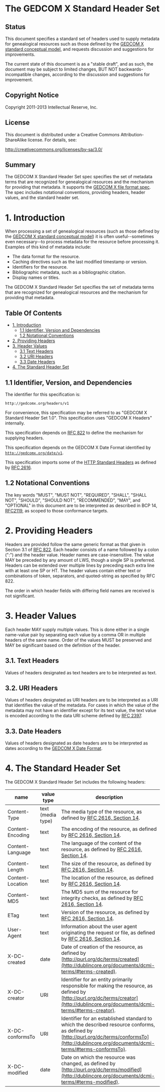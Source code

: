 # The GEDCOM X Standard Header Set

## Status

This document specifies a standard set of headers used to supply metadata for
genealogical resources such as those defined by the
[GEDCOM X standard conceptual model](https://github.com/FamilySearch/gedcomx/blob/master/specifications/conceptual-model-specification.md),
and requests discussion and suggestions for improvements.

The current state of this document is as a "stable draft", and as such, the document
may be subject to limited changes, BUT NOT backwards-incompatible changes, according to the
discussion and suggestions for improvement.

## Copyright Notice

Copyright 2011-2013 Intellectual Reserve, Inc.

## License

This document is distributed under a Creative Commons Attribution-ShareAlike license.
For details, see:

http://creativecommons.org/licenses/by-sa/3.0/

## Summary

The GEDCOM X Standard Header Set spec specifies the set of metadata terms that are recognized for genealogical resources and the mechanism for providing that metadata. It supports the [GEDCOM X file format spec](https://github.com/FamilySearch/gedcomx/blob/master/specifications/file-format-specification.md). The spec includes notational conventions, providing headers, header values, and the standard header set.

<a name="intro"/>

# 1. Introduction

When processing a set of genealogical resources (such as those defined by the
[GEDCOM X standard conceptual model](https://github.com/FamilySearch/gedcomx/blob/master/specifications/conceptual-model-specification.md))
it is often useful--sometimes even necessary--to process metadata for the resource before processing
it. Examples of this kind of metadata include:

* The data format for the resource.
* Caching directives such as the last modified timestamp or version.
* Identifiers for the resource.
* Bibliographic metadata, such as a bibliographic citation.
* Display names or titles.

The GEDCOM X Standard Header Set specifies the set of metadata terms that are
recognized for genealogical resources and the mechanism for providing that metadata.

## Table Of Contents

* [1. Introduction](#intro)
  * [1.1 Identifier, Version and Dependencies](#id-and-version)
  * [1.2 Notational Conventions](#notational-conventions)
* [2. Providing Headers](#providing-headers)
* [3. Header Values](#header-values)
  * [3.1 Text Headers](#text-headers)
  * [3.2 URI Headers](#uri-headers)
  * [3.3 Date Headers](#date-headers)
* [4. The Standard Header Set](#standard-header-set)

<a name="id-and-version"/>

## 1.1 Identifier, Version, and Dependencies

The identifier for this specification is:

`http://gedcomx.org/headers/v1`

For convenience, this specification may be referred to as "GEDCOM X Standard Header Set 1.0".
This specification uses "GEDCOM X Headers" internally.

This specification depends on [RFC 822](http://www.w3.org/Protocols/rfc822/) to define the mechanism
for supplying headers.

This specification depends on the GEDCOM X Date Format identified
by [`http://gedcomx.org/date/v1`](https://github.com/FamilySearch/gedcomx/blob/master/specifications/date-format-specification.md).

This specification imports some of the [HTTP Standard Headers](http://www.w3.org/Protocols/rfc2616/rfc2616-sec14.html)
as defined by [RFC 2616](http://tools.ietf.org/html/rfc2616).

<a name="notational-conventions"/>

## 1.2 Notational Conventions

The key words "MUST", "MUST NOT", "REQUIRED", "SHALL", "SHALL NOT",
"SHOULD", "SHOULD NOT", "RECOMMENDED", "MAY", and "OPTIONAL" in this
document are to be interpreted as described in BCP 14,
[RFC2119](http://tools.ietf.org/html/rfc2119), as scoped to those conformance
targets.

<a name="providing-headers"/>

# 2. Providing Headers

Headers are provided follow the same generic format as that given in Section 3.1 of
[RFC 822](http://www.w3.org/Protocols/rfc822/). Each header consists of a name
followed by a colon (":") and the header value. Header names are case-insensitive. The
value MAY be preceded by any amount of LWS, though a single SP is preferred.
Headers can be extended over multiple lines by preceding each extra line with at
least one SP or HT. The header values contain either text or combinations of token,
separators, and quoted-string as specified by RFC 822.

The order in which header fields with differing field names are received is not significant.

<a name="header-values"/>

# 3. Header Values

Each header MAY supply multiple values. This is done either in a single name-value pair
by separating each value by a comma OR in multiple headers of the same name. Order of
the values MUST be preserved and MAY be significant based on the definition of the header.

<a name="text-headers"/>

## 3.1. Text Headers

Values of headers designated as text headers are to be interpreted as text.

<a name="uri-headers"/>

## 3.2. URI Headers

Values of headers designated as URI headers are to be interpreted as a URI that
identifies the value of the metadata. For cases in which the value of the metadata
may not have an identifier except for its text value, the text value is
encoded according to the data URI scheme defined by [RFC 2397](http://tools.ietf.org/html/rfc2397).

<a name="date-headers"/>

## 3.3. Date Headers

Values of headers designated as date headers are to be interpreted as dates
according to the [GEDCOM X Date Format](https://github.com/FamilySearch/gedcomx/blob/master/specifications/date-format-specification.md).

<a name="standard-header-set"/>

# 4. The Standard Header Set

The GEDCOM X Standard Header Set includes the following headers:

name | value type | description
-----|------------|------------
Content-Type | text (media type) | The media type of the resource, as defined by [RFC 2616, Section 14](http://www.w3.org/Protocols/rfc2616/rfc2616-sec14.html).
Content-Encoding | text | The encoding of the resource, as defined by [RFC 2616, Section 14](http://www.w3.org/Protocols/rfc2616/rfc2616-sec14.html).
Content-Language | text | The language of the content of the resource, as defined by [RFC 2616, Section 14](http://www.w3.org/Protocols/rfc2616/rfc2616-sec14.html).
Content-Length | text | The size of the resource, as defined by [RFC 2616, Section 14](http://www.w3.org/Protocols/rfc2616/rfc2616-sec14.html).
Content-Location | text | The location of the resource, as defined by [RFC 2616, Section 14](http://www.w3.org/Protocols/rfc2616/rfc2616-sec14.html).
Content-MD5 | text | The MD5 sum of the resource for integrity checks, as defined by [RFC 2616, Section 14](http://www.w3.org/Protocols/rfc2616/rfc2616-sec14.html).
ETag | text | Version of the resource, as defined by [RFC 2616, Section 14](http://www.w3.org/Protocols/rfc2616/rfc2616-sec14.html).
User-Agent | text | Information about the user agent originating the request or file, as defined by [RFC 2616, Section 14](http://www.w3.org/Protocols/rfc2616/rfc2616-sec14.html).
X-DC-created | date | Date of creation of the resource, as defined by [http://purl.org/dc/terms/created](http://dublincore.org/documents/dcmi-terms/#terms-created).
X-DC-creator | URI | Identifier for an entity primarily responsible for making the resource, as defined by [http://purl.org/dc/terms/creator](http://dublincore.org/documents/dcmi-terms/#terms-creator).
X-DC-conformsTo | URI | Identifier for an established standard to which the described resource conforms, as defined by [http://purl.org/dc/terms/conformsTo](http://dublincore.org/documents/dcmi-terms/#terms-conformsTo).
X-DC-modified | date | Date on which the resource was changed, as defined by [http://purl.org/dc/terms/modified](http://dublincore.org/documents/dcmi-terms/#terms-modified).
